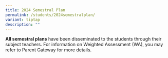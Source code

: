 ```yaml
---
title: 2024 Semestral Plan
permalink: /students/2024semestralplan/
variant: tiptap
description: ""
---
```

<p><strong>All semestral plans</strong> have been disseminated to the students
through their subject teachers. For information on Weighted Assessment
(WA), you may refer to Parent Gateway for more details.</p>